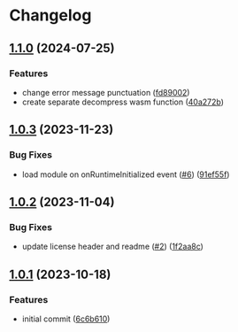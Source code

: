 # Changelog

## [1.1.0](https://github.com/itskyedo/woff2-encoder/compare/v1.0.3...v1.1.0) (2024-07-25)


### Features

* change error message punctuation ([fd89002](https://github.com/itskyedo/woff2-encoder/commit/fd890029d8060a357d3adbd001db49bde8f30830))
* create separate decompress wasm function ([40a272b](https://github.com/itskyedo/woff2-encoder/commit/40a272b2ec2207483411640a938123ee41652fc3))

## [1.0.3](https://github.com/itskyedo/woff2-encoder/compare/v1.0.2...v1.0.3) (2023-11-23)


### Bug Fixes

* load module on onRuntimeInitialized event ([#6](https://github.com/itskyedo/woff2-encoder/issues/6)) ([91ef55f](https://github.com/itskyedo/woff2-encoder/commit/91ef55f60d0ef09ca5f60dc6ce3160ad47a44115))

## [1.0.2](https://github.com/itskyedo/woff2-encoder/compare/v1.0.1...v1.0.2) (2023-11-04)


### Bug Fixes

* update license header and readme ([#2](https://github.com/itskyedo/woff2-encoder/issues/2)) ([1f2aa8c](https://github.com/itskyedo/woff2-encoder/commit/1f2aa8cffd26a1ba0737d90ecc3d77a9067bd3df))

## [1.0.1](https://github.com/itskyedo/woff2-encoder/compare/v1.0.1...v1.0.1) (2023-10-18)


### Features

* initial commit ([6c6b610](https://github.com/itskyedo/woff2-encoder/commit/6c6b610c5c9cb071e8803676c8f5ed2968fab875))
